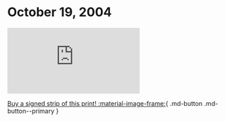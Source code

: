 # October 19, 2004

![](https://www.achewood.com/comic.php?date=10192004)

[Buy a signed strip of this print! :material-image-frame:](https://achewood-holiday-pop-up.myshopify.com/products/strip#10192004){ .md-button .md-button--primary }
